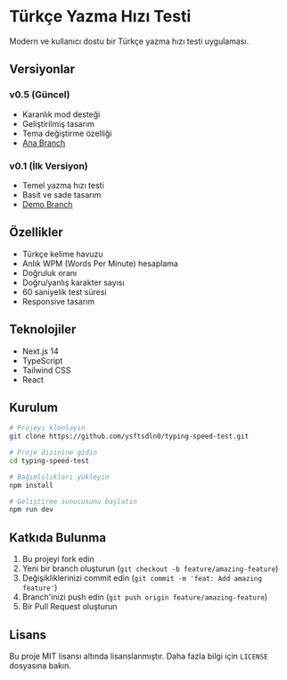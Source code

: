 # Türkçe Yazma Hızı Testi

Modern ve kullanıcı dostu bir Türkçe yazma hızı testi uygulaması.

## Versiyonlar

### v0.5 (Güncel)
- Karanlık mod desteği
- Geliştirilmiş tasarım
- Tema değiştirme özelliği
- [Ana Branch](https://github.com/ysftsdln0/typing-speed-test/tree/main)

### v0.1 (İlk Versiyon)
- Temel yazma hızı testi
- Basit ve sade tasarım
- [Demo Branch](https://github.com/ysftsdln0/typing-speed-test/tree/demo-v0.1)

## Özellikler

- Türkçe kelime havuzu
- Anlık WPM (Words Per Minute) hesaplama
- Doğruluk oranı
- Doğru/yanlış karakter sayısı
- 60 saniyelik test süresi
- Responsive tasarım

## Teknolojiler

- Next.js 14
- TypeScript
- Tailwind CSS
- React

## Kurulum

```bash
# Projeyi klonlayın
git clone https://github.com/ysftsdln0/typing-speed-test.git

# Proje dizinine gidin
cd typing-speed-test

# Bağımlılıkları yükleyin
npm install

# Geliştirme sunucusunu başlatın
npm run dev
```

## Katkıda Bulunma

1. Bu projeyi fork edin
2. Yeni bir branch oluşturun (`git checkout -b feature/amazing-feature`)
3. Değişikliklerinizi commit edin (`git commit -m 'feat: Add amazing feature'`)
4. Branch'inizi push edin (`git push origin feature/amazing-feature`)
5. Bir Pull Request oluşturun

## Lisans

Bu proje MIT lisansı altında lisanslanmıştır. Daha fazla bilgi için `LICENSE` dosyasına bakın. 